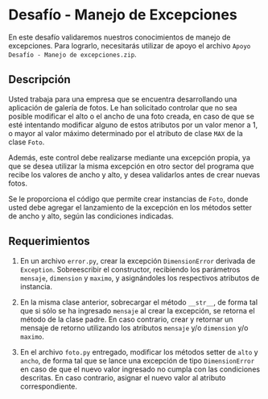 # Desafío - Manejo de Excepciones

En este desafío validaremos nuestros conocimientos de manejo de excepciones. Para lograrlo, necesitarás utilizar de apoyo el archivo `Apoyo Desafío - Manejo de excepciones.zip`.

## Descripción

Usted trabaja para una empresa que se encuentra desarrollando una aplicación de galería de fotos. Le han solicitado controlar que no sea posible modificar el alto o el ancho de una foto creada, en caso de que se esté intentando modificar alguno de estos atributos por un valor menor a 1, o mayor al valor máximo determinado por el atributo de clase `MAX` de la clase `Foto`.

Además, este control debe realizarse mediante una excepción propia, ya que se desea utilizar la misma excepción en otro sector del programa que recibe los valores de ancho y alto, y desea validarlos antes de crear nuevas fotos.

Se le proporciona el código que permite crear instancias de `Foto`, donde usted debe agregar el lanzamiento de la excepción en los métodos setter de ancho y alto, según las condiciones indicadas.

## Requerimientos

1. En un archivo `error.py`, crear la excepción `DimensionError` derivada de `Exception`. Sobreescribir el constructor, recibiendo los parámetros `mensaje`, `dimension` y `maximo`, y asignándoles los respectivos atributos de instancia.
   
2. En la misma clase anterior, sobrecargar el método `__str__`, de forma tal que si sólo se ha ingresado `mensaje` al crear la excepción, se retorna el método de la clase padre. En caso contrario, crear y retornar un mensaje de retorno utilizando los atributos `mensaje` y/o `dimension` y/o `maximo`.

3. En el archivo `foto.py` entregado, modificar los métodos setter de `alto` y `ancho`, de forma tal que se lance una excepción de tipo `DimensionError` en caso de que el nuevo valor ingresado no cumpla con las condiciones descritas. En caso contrario, asignar el nuevo valor al atributo correspondiente.
